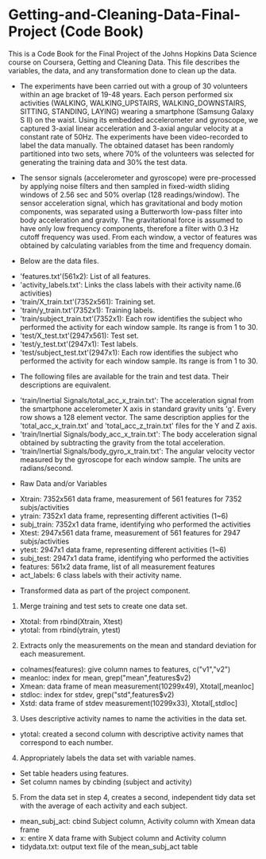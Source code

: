 Getting-and-Cleaning-Data-Final-Project (Code Book)
=======================================
This is a Code Book for the Final Project of the Johns Hopkins Data Science course on Coursera, Getting and Cleaning Data.
This file describes the variables, the data, and any transformation done to clean up the data.

* The experiments have been carried out with a group of 30 volunteers within an age bracket of 19-48 years. Each person performed six activities (WALKING, WALKING_UPSTAIRS, WALKING_DOWNSTAIRS, SITTING, STANDING, LAYING) wearing a smartphone (Samsung Galaxy S II) on the waist. Using its embedded accelerometer and gyroscope, we captured 3-axial linear acceleration and 3-axial angular velocity at a constant rate of 50Hz. The experiments have been video-recorded to label the data manually. The obtained dataset has been randomly partitioned into two sets, where 70% of the volunteers was selected for generating the training data and 30% the test data. 
* The sensor signals (accelerometer and gyroscope) were pre-processed by applying noise filters and then sampled in fixed-width sliding windows of 2.56 sec and 50% overlap (128 readings/window). The sensor acceleration signal, which has gravitational and body motion components, was separated using a Butterworth low-pass filter into body acceleration and gravity. The gravitational force is assumed to have only low frequency components, therefore a filter with 0.3 Hz cutoff frequency was used. From each window, a vector of features was obtained by calculating variables from the time and frequency domain. 

* Below are the data files.

 - 'features.txt'(561x2): List of all features.
 - 'activity_labels.txt': Links the class labels with their activity name.(6 activities)
 - 'train/X_train.txt'(7352x561): Training set.
 - 'train/y_train.txt'(7352x1): Training labels.
 - 'train/subject_train.txt'(7352x1): Each row identifies the subject who performed the activity for each window sample. Its range is from 1 to 30. 
 - 'test/X_test.txt'(2947x561): Test set.
 - 'test/y_test.txt'(2947x1): Test labels. 
 - 'test/subject_test.txt'(2947x1): Each row identifies the subject who performed the activity for each window sample. Its range is from 1 to 30. 

* The following files are available for the train and test data. Their descriptions are equivalent. 

 - 'train/Inertial Signals/total_acc_x_train.txt': The acceleration signal from the smartphone accelerometer X axis in standard gravity units 'g'. Every row shows a 128 element vector. The same description applies for the 'total_acc_x_train.txt' and 'total_acc_z_train.txt' files for the Y and Z axis. 
 - 'train/Inertial Signals/body_acc_x_train.txt': The body acceleration signal obtained by subtracting the gravity from the total acceleration. 
 - 'train/Inertial Signals/body_gyro_x_train.txt': The angular velocity vector measured by the gyroscope for each window sample. The units are radians/second. 

* Raw Data and/or Variables

 - Xtrain: 7352x561 data frame, measurement of 561 features for 7352 subjs/activities
 - ytrain: 7352x1 data frame, representing different activities (1~6)
 - subj_train: 7352x1 data frame, identifying who performed the activities
 - Xtest: 2947x561 data frame, measurement of 561 features for 2947 subjs/activities
 - ytest: 2947x1 data frame, representing different activities (1~6)
 - subj_test: 2947x1 data frame, identifying who performed the activities	
 - features: 561x2 data frame, list of all measurement features
 - act_labels: 6 class labels with their activity name.

* Transformed data as part of the project component.
 1. Merge training and test sets to create one data set.
   - Xtotal: from rbind(Xtrain, Xtest)
   - ytotal: from rbind(ytrain, ytest)

 2. Extracts only the measurements on the mean and standard deviation for each measurement.
   - colnames(features): give column names to features, c("v1","v2")
   - meanloc: index for mean, grep("mean",features$v2)
   - Xmean: data frame of mean measurement(10299x49), Xtotal[,meanloc]
   - stdloc: index for stdev, grep("std",features$v2)
   - Xstd: data frame of stdev measurement(10299x33), Xtotal[,stdloc]
  
 3. Uses descriptive activity names to name the activities in the data set.
   - ytotal: created a second column with descriptive activity names that correspond to each number.

 4. Appropriately labels the data set with variable names.
   - Set table headers using features.
   - Set column names by cbinding (subject and activity)

 5. From the data set in step 4, creates a second, independent tidy data set with the average of each activity and each subject.
   - mean_subj_act: cbind Subject column, Activity column with Xmean data frame
   - x: entire X data frame with Subject column and Activity column
   - tidydata.txt: output text file of the mean_subj_act table

